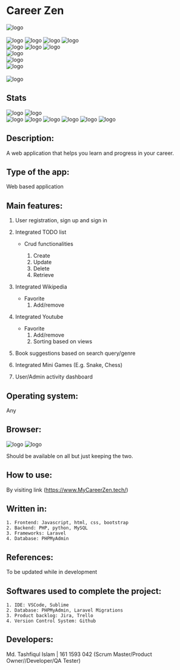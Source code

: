 # Career Zen

![logo](https://img.shields.io/badge/Career%20Zen-A%20site%20to%20develop%20career%20skills-blue?style=for-the-badge&logo=appveyor.svg)
<br><br>
![logo](https://img.shields.io/badge/Made%20with-Python-EC0F64?style=flat&logo=appveyor.svg)
![logo](https://img.shields.io/badge/Made%20with-PHP-EC0F64?style=flat&logo=appveyor.svg)
![logo](https://img.shields.io/badge/Made%20with-JavaScript-EC0F64?style=flat&logo=appveyor.svg)
![logo](https://img.shields.io/badge/Made%20with-MySql-EC0F64?style=flat&logo=appveyor.svg)
<br>
![logo](https://img.shields.io/badge/Uses-HTML-CF0D58?style=flat&logo=appveyor.svg)
![logo](https://img.shields.io/badge/Uses-CSS-CF0D58?style=flat&logo=appveyor.svg)
![logo](https://img.shields.io/badge/Uses-BootStrap-CF0D58?style=flat&logo=appveyor.svg)
<br>
![logo](https://img.shields.io/badge/Database-phpMyAdmin-B10B4B?style=flat&logo=appveyor.svg)
<br>
![logo](https://img.shields.io/badge/Framework-Laravel-93093F?style=flat&logo=appveyor.svg)
<br>
![logo](https://img.shields.io/badge/Version%20Control-GIT-760732?style=flat&logo=appveyor.svg)
<br><br>
![logo](https://img.shields.io/badge/Developer-Md.%20Tashfiqul%20Islam%20|%20161%201593%20042-0636A5?style=plastic&logo=appveyor.svg)

## Stats

![logo](https://img.shields.io/github/release-date-pre/dead-shot95/CSE327.8-Project)
![logo](https://img.shields.io/github/v/release/dead-shot95/CSE327.8-Project?include_prereleases) <br>
![logo](https://img.shields.io/github/last-commit/dead-shot95/CSE327.8-Project/master)
![logo](https://img.shields.io/github/commits-since/dead-shot95/CSE327.8-Project/20.11.0/master?include_prereleases)
![logo](https://img.shields.io/github/commit-activity/w/dead-shot95/CSE327.8-Project)
![logo](https://img.shields.io/tokei/lines/github/dead-shot95/CSE327.8-Project)
![logo](https://img.shields.io/github/languages/code-size/dead-shot95/CSE327.8-Project)
![logo](https://img.shields.io/github/repo-size/dead-shot95/CSE327.8-Project)


## Description: 
<p>A web application that helps you learn and progress in your career.<p>

## Type of the app: 
Web based application 

## Main features: 
1. User registration, sign up and sign in
2. Integrated TODO list 
	* Crud functionalities

		1. Create
		2. Update
		3. Delete
		4. Retrieve

3. Integrated Wikipedia
	* Favorite 
		1. Add/remove
4. Integrated Youtube 
	* Favorite 
		1. Add/remove
		2. Sorting based on views
5. Book suggestions based on search query/genre
6. Integrated Mini Games (E.g. Snake, Chess)
7. User/Admin activity dashboard

## Operating system: 
Any 

## Browser:
![logo](https://img.shields.io/badge/Google-Chrome-0636A5?style=flat-square&logo=appveyor.svg)
![logo](https://img.shields.io/badge/Mozilla-Firefox-0636A5?style=flat-square&logo=appveyor.svg)
<p>Should be available on all but just keeping the two.</p>

## How to use: 
By visiting link (https://www.MyCareerZen.tech/)

## Written in:
	1. Frontend: Javascript, html, css, bootstrap
	2. Backend: PHP, python, MySQL
	3. Frameworks: Laravel
	4. Database: PHPMyAdmin
	
## References: 
To be updated while in development 

## Softwares used to complete the project: 
	1. IDE: VSCode, Sublime 
	2. Database: PHPMyAdmin, Laravel Migrations
	3. Product backlog: Jira, Trello
	4. Version Control System: Github
	
## Developers:
Md. Tashfiqul Islam | 161 1593 042 (Scrum Master/Product Owner//Developer/QA Tester)
